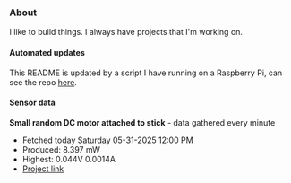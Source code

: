### About
I like to build things. I always have projects that I'm working on.

#### Automated updates
This README is updated by a script I have running on a Raspberry Pi, can see the repo [here](https://github.com/jdc-cunningham/raspi-git-repo-updater).

#### Sensor data


**Small random DC motor attached to stick** - data gathered every minute
- Fetched today Saturday 05-31-2025 12:00 PM
- Produced: 8.397 mW
- Highest: 0.044V 0.0014A
- [Project link](https://github.com/jdc-cunningham/turbine-raspi)